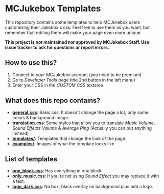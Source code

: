 # MCJukebox Templates #
This repository contains some templates to help MCJukebox users customizing their Jukebox's css.
Feel free to use them as you want, but remember that editing them will make your page even more unique.

**This project is not maintained nor approved by MCJukebox Staff. Use issue tracker to ask for questions or report errors.**

## How to use this? ##
1. Connect to your MCJukebox account (you need to be premium)
2. Go to _Developer Tools_ page (the 2nd button in the left menu)
3. Enter your CSS in the _CUSTOM CSS_ textarea

## What does this repo contains? ##
* **[general.css](./general.css)**: Basic css. It doesn't change the page a lot, only some colors & background image.
* **[translation.css](./translation.css)**: Some styles that allow you to translate _Music Volume_, _Sound Effects Volume_ & _Average Ping_ (Actually you can put anything instead)
* **[templates/](./templates/)**: Templates that change the look of the page.
* **[examples/](./examples/)**: Images of what the template looks like. 

## List of templates ##
* **[one_block.css](./templates/one_block.css)**: Has everything in one block.
* **[only_music.css](./templates/only_music.css)**: If you're not using _Sound Effect_ you may replace it with a text.
* **[logo_dark.css](./templates/logo_dark.css)**: No box, black overlay on background plus add a logo.
